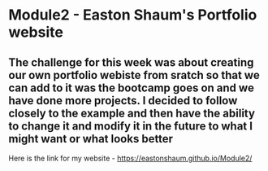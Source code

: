 # Module2 - Easton Shaum's Portfolio website
 ## The challenge for this week was about creating our own portfolio webiste from sratch so that we can add to it was the bootcamp goes on and we have done more projects. I decided to follow closely to the example and then have the ability to change it and modify it in the future to what I might want or what looks better
 Here is the link for my website - https://eastonshaum.github.io/Module2/
